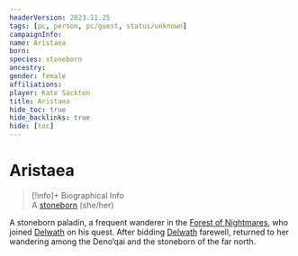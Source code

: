 ```yaml
---
headerVersion: 2023.11.25
tags: [pc, person, pc/guest, status/unknown]
campaignInfo:
name: Aristaea
born:
species: stoneborn
ancestry:
gender: female
affiliations:
player: Kate Sackton
title: Aristaea
hide_toc: true
hide_backlinks: true
hide: [toc]
---
```

# Aristaea
>[!info]+ Biographical Info  
> A [stoneborn](<../../../../species/children-of-the-embodied-gods/stoneborn/stoneborn.md>) (she/her)

A stoneborn paladin, a frequent wanderer in the [Forest of Nightmares](<../../../../gazetteer/far-north/forest-of-nightmares.md>), who joined [Delwath](<../delwath.md>) on his quest. After bidding [Delwath](<../delwath.md>) farewell, returned to her wandering among the Deno’qai and the stoneborn of the far north.
